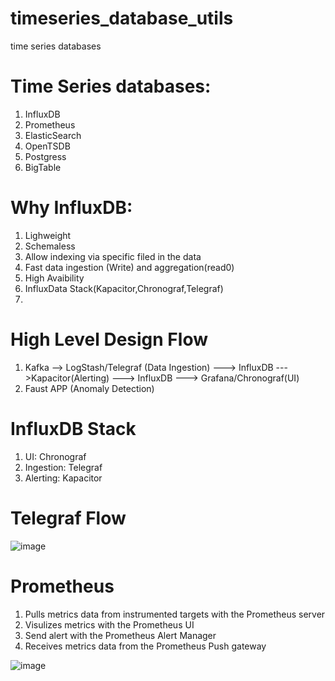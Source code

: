 # timeseries_database_utils
time series databases 

# Time Series databases:
1. InfluxDB
2. Prometheus
3. ElasticSearch
4. OpenTSDB
5. Postgress
6. BigTable

# Why InfluxDB:
1. Lighweight
2. Schemaless
3. Allow indexing via specific filed in the data
4. Fast data ingestion (Write) and aggregation(read0)
5. High Avaibility
6. InfluxData Stack(Kapacitor,Chronograf,Telegraf)
7.

# High Level Design Flow
 
 1. Kafka --> LogStash/Telegraf (Data Ingestion) ---> InfluxDB --->Kapacitor(Alerting) ---> InfluxDB ---> Grafana/Chronograf(UI)
 2. Faust APP (Anomaly Detection)

# InfluxDB Stack
1. UI:        Chronograf
2. Ingestion: Telegraf 
3. Alerting: Kapacitor

# Telegraf Flow
![image](https://user-images.githubusercontent.com/5849522/139688338-1b5d06f0-ab82-4953-923c-1d93a3e1dd65.png)




# Prometheus
1. Pulls metrics data from instrumented targets with the Prometheus server
2. Visulizes metrics with the Prometheus UI
3. Send alert with the Prometheus Alert Manager
4. Receives metrics data from the Prometheus Push gateway

![image](https://user-images.githubusercontent.com/5849522/139748053-fd6a0998-6eba-43e3-bfbb-6d93de69f446.png)



